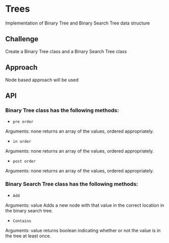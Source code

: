 # Trees

Implementation of Binary Tree and Binary Search Tree data structure

## Challenge

Create a Binary Tree class and a Binary Search Tree class

## Approach

Node based approach will be used

## API

### Binary Tree class has the following methods:

* `pre order`

Arguments: none
returns an array of the values, ordered appropriately.

* `in order`

Arguments: none
returns an array of the values, ordered appropriately.

* `post order`

Arguments: none
returns an array of the values, ordered appropriately.

### Binary Search Tree class has the following methods:

* `Add`

Arguments: value
Adds a new node with that value in the correct location in the binary search tree.

* `Contains`

Arguments: value
returns boolean indicating whether or not the value is in the tree at least once.
